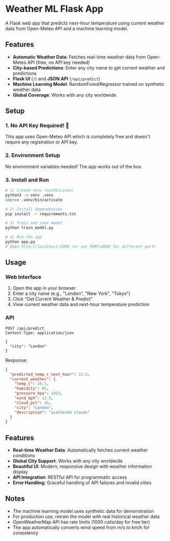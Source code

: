 # Weather ML Flask App

A Flask web app that predicts next-hour temperature using current weather data from Open-Meteo API and a machine learning model.

## Features
- **Automatic Weather Data**: Fetches real-time weather data from Open-Meteo API (free, no API key needed)
- **City-based Predictions**: Enter any city name to get current weather and predictions
- **Flask UI** (`/`) and **JSON API** (`/api/predict`)
- **Machine Learning Model**: RandomForestRegressor trained on synthetic weather data
- **Global Coverage**: Works with any city worldwide

## Setup

### 1. No API Key Required! 🎉
This app uses Open-Meteo API which is completely free and doesn't require any registration or API key.

### 2. Environment Setup
No environment variables needed! The app works out of the box.

### 3. Install and Run
```bash
# 1) Create venv (macOS/Linux)
python3 -m venv .venv
source .venv/bin/activate

# 2) Install dependencies
pip install -r requirements.txt

# 3) Train and save model
python train_model.py

# 4) Run the app
python app.py
# Open http://localhost:5000 (or set PORT=8080 for different port)
```

## Usage

### Web Interface
1. Open the app in your browser
2. Enter a city name (e.g., "London", "New York", "Tokyo")
3. Click "Get Current Weather & Predict"
4. View current weather data and next-hour temperature prediction

### API

```http
POST /api/predict
Content-Type: application/json

{
  "city": "London"
}
```

Response:
```json
{
  "predicted_temp_c_next_hour": 22.5,
  "current_weather": {
    "temp_c": 20.5,
    "humidity": 65,
    "pressure_hpa": 1013,
    "wind_kph": 12.5,
    "cloud_pct": 45,
    "city": "London",
    "description": "scattered clouds"
  }
}
```

## Features
- **Real-time Weather Data**: Automatically fetches current weather conditions
- **Global City Support**: Works with any city worldwide
- **Beautiful UI**: Modern, responsive design with weather information display
- **API Integration**: RESTful API for programmatic access
- **Error Handling**: Graceful handling of API failures and invalid cities

## Notes
- The machine learning model uses synthetic data for demonstration
- For production use, retrain the model with real historical weather data
- OpenWeatherMap API has rate limits (1000 calls/day for free tier)
- The app automatically converts wind speed from m/s to km/h for consistency
